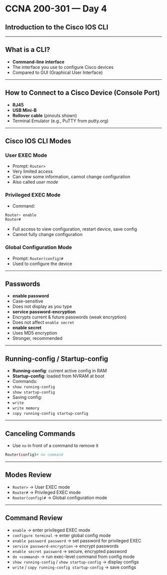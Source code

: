 # CCNA 200-301 — Day 4  
## Introduction to the Cisco IOS CLI

---

## What is a CLI?
- **Command-line interface**
- The interface you use to configure Cisco devices
- Compared to GUI (Graphical User Interface)

---

## How to Connect to a Cisco Device (Console Port)
- **RJ45**
- **USB Mini-B**
- **Rollover cable** (pinouts shown)
- Terminal Emulator (e.g., PuTTY from putty.org)

---

## Cisco IOS CLI Modes

### User EXEC Mode
- Prompt: `Router>`
- Very limited access
- Can view some information, cannot change configuration
- Also called *user mode*

### Privileged EXEC Mode
- Command:  
```bash
Router> enable
Router#
```
- Full access to view configuration, restart device, save config
- Cannot fully change configuration

### Global Configuration Mode
- Prompt: `Router(config)#`
- Used to configure the device

---

## Passwords
- **enable password**
- Case-sensitive
- Does not display as you type
- **service password-encryption**
- Encrypts current & future passwords (weak encryption)
- Does not affect `enable secret`
- **enable secret**
- Uses MD5 encryption
- Stronger, recommended

---

## Running-config / Startup-config
- **Running-config**: current active config in RAM
- **Startup-config**: loaded from NVRAM at boot
- Commands:
- `show running-config`
- `show startup-config`
- Saving config:
- `write`
- `write memory`
- `copy running-config startup-config`

---

## Canceling Commands
- Use `no` in front of a command to remove it
```bash
Router(config)# no command
```

---

## Modes Review
- `Router>` → User EXEC mode
- `Router#` → Privileged EXEC mode
- `Router(config)#` → Global configuration mode

---

## Command Review
- `enable` → enter privileged EXEC mode
- `configure terminal` → enter global config mode
- `enable password password` → set password for privileged EXEC
- `service password-encryption` → encrypt passwords
- `enable secret password` → secure, encrypted password
- `do <command>` → run exec-level command from config mode
- `show running-config` / `show startup-config` → display configs
- `write` / `copy running-config startup-config` → save configs
